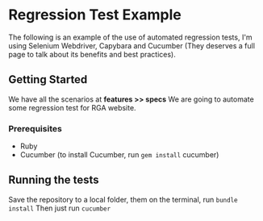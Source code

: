 # Regression Test Example

The following is an example of the use of automated regression tests, I'm using Selenium Webdriver, Capybara and Cucumber (They deserves a full page to talk about its benefits and best practices).

## Getting Started

We have all the scenarios at **features >> specs**
We are going to automate some regression test for RGA website.

### Prerequisites

* Ruby
* Cucumber (to install Cucumber, run ```gem install``` cucumber)

## Running the tests

Save the repository to a local folder, them on the terminal, run ```bundle install``` 
Then just run ```cucumber```

